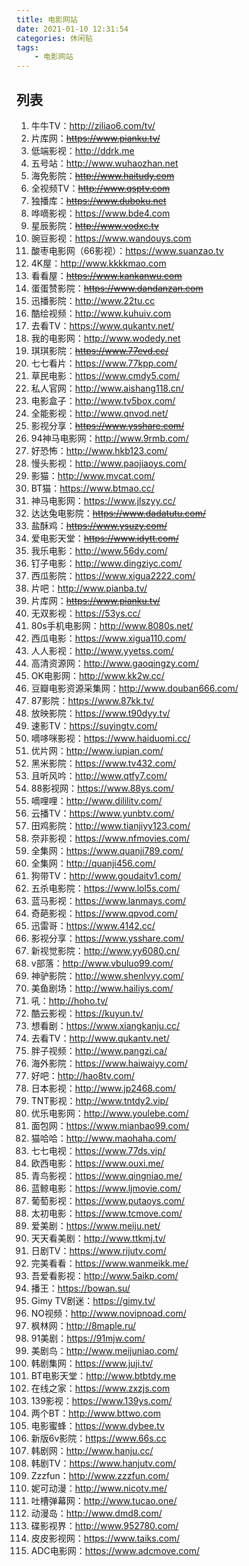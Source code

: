 ```yaml
---
title: 电影网站
date: 2021-01-10 12:31:54
categories: 休闲贴
tags:
    - 电影网站
---
```


## 列表

1. 牛牛TV：http://ziliao6.com/tv/
2. 片库网：~~https://www.pianku.tv/~~
3. 低端影视：http://ddrk.me
3. 五号站：http://www.wuhaozhan.net
3. 海免影院：~~http://www.haitudy.com~~
3. 全视频TV：~~http://www.qsptv.com~~
3. 独播库：~~https://www.duboku.net~~
3. 哗嘀影视：https://www.bde4.com
3. 星辰影院：~~http://www.vodxc.tv~~
3. 豌豆影视：https://www.wandouys.com
3. 酸枣电影网（66影视）：https://www.suanzao.tv
3. 4K屋：http://www.kkkkmao.com
3. 看看屋：~~https://www.kankanwu.com~~
3. 蛋蛋赞影院：~~https://www.dandanzan.com~~
3. 迅播影院：http://www.22tu.cc
3. 酷绘视频：http://www.kuhuiv.com
3. 去看TV：https://www.qukantv.net/
3. 我的电影网：http://www.wodedy.net
3. 琪琪影院：~~https://www.77evd.cc/~~
3. 七七看片：https://www.77kpp.com/
3. 草民电影：https://www.cmdy5.com/
3. 私人官网：http://www.aishang118.cn/
3. 电影盒子：http://www.tv5box.com/
3. 全能影视：http://www.qnvod.net/
3. 影视分享：~~https://www.ysshare.com/~~
3. 94神马电影网：http://www.9rmb.com/
3. 好恐怖：http://www.hkb123.com/
3. 慢头影视：http://www.paojiaoys.com/
3. 影猫：http://www.mvcat.com/
3. BT猫：https://www.btmao.cc/
3. 神马电影网：https://www.jlszyy.cc/
3. 达达兔电影院：~~https://www.dadatutu.com/~~
3. 盐酥鸡：~~https://www.ysuzy.com/~~
3. 爱电影天堂：~~https://www.idytt.com/~~
3. 我乐电影：http://www.56dy.com/
3. 钉子电影：http://www.dingziyc.com/
3. 西瓜影院：https://www.xigua2222.com/
3. 片吧：http://www.pianba.tv/
3. 片库网：~~https://www.pianku.tv/~~
3. 无双影视：https://53ys.cc/
3. 80s手机电影网：http://www.8080s.net/
3. 西瓜电影：https://www.xigua110.com/
3. 人人影视：http://www.yyetss.com/
3. 高清资源网：http://www.gaoqingzy.com/
3. OK电影网：http://www.kk2w.cc/
3. 豆瓣电影资源采集网：http://www.douban666.com/
3. 87影院：https://www.87kk.tv/
3. 放映影院：https://www.t90dyy.tv/
3. 速影TV：https://suyingtv.com/
3. 嘀哆咪影视：https://www.haiduomi.cc/
3. 优片网：http://www.iupian.com/
3. 黑米影院：https://www.tv432.com/
3. 且听风吟：http://www.qtfy7.com/
3. 88影视网：https://www.88ys.com/
3. 嘀哩哩：http://www.dililitv.com/
3. 云播TV：https://www.yunbtv.com/
3. 田鸡影院：http://www.tianjiyy123.com/
3. 奈非影视：https://www.nfmovies.com/
3. 全集网：https://www.quanji789.com/
3. 全集网：http://quanji456.com/
3. 狗带TV：http://www.goudaitv1.com/
3. 五杀电影院：https://www.lol5s.com/
3. 蓝马影视：https://www.lanmays.com/
3. 奇葩影视：https://www.qpvod.com/
3. 迅雷哥：https://www.4142.cc/
3. 影视分享：https://www.ysshare.com/
3. 新视觉影院：http://www.yy6080.cn/
3. v部落：http://www.vbuluo99.com/
3. 神驴影院：http://www.shenlvyy.com/
3. 美鱼剧场：http://www.hailiys.com/
3. 吼：http://hoho.tv/
3. 酷云影视：https://kuyun.tv/
3. 想看剧：https://www.xiangkanju.cc/
3. 去看TV：http://www.qukantv.net/
3. 胖子视频：http://www.pangzi.ca/
3. 海外影院：https://www.haiwaiyy.com/
3. 好吧：http://hao8tv.com/
3. 日本影视：http://www.jp2468.com/
3. TNT影视：http://www.tntdy2.vip/
3. 优乐电影网：http://www.youlebe.com/
3. 面包网：https://www.mianbao99.com/
3. 猫哈哈：http://www.maohaha.com/
3. 七七电视：https://www.77ds.vip/
3. 欧西电影：https://www.ouxi.me/
3. 青鸟影视：https://www.qingniao.me/
3. 蓝鲸电影：https://www.ljmovie.com/
3. 葡萄影视：https://www.putaoys.com/
3. 太初电影：https://www.tcmove.com/
3. 爱美剧：https://www.meiju.net/
3. 天天看美剧：http://www.ttkmj.tv/
3. 日剧TV：https://www.rijutv.com/
3. 完美看看：https://www.wanmeikk.me/
3. 吾爱看影视：http://www.5aikp.com/
3. 播王：https://bowan.su/
3. Gimy TV剧迷：https://gimy.tv/
3. NO视频：http://www.novipnoad.com/
3. 枫林网：http://8maple.ru/
3. 91美剧：https://91mjw.com/
3. 美剧鸟：http://www.meijuniao.com/
3. 韩剧集网：https://www.juji.tv/
3. BT电影天堂：http://www.btbtdy.me
3. 在线之家：https://www.zxzjs.com
3. 139影视：https://www.139ys.com/
3. 两个BT：http://www.bttwo.com
3. 电影蜜蜂：https://www.dybee.tv
3. 新版6v影院：https://www.66s.cc
3. 韩剧网：http://www.hanju.cc/
3. 韩剧TV：https://www.hanjutv.com/
3. Zzzfun：http://www.zzzfun.com/
3. 妮可动漫：http://www.nicotv.me/
3. 吐槽弹幕网：http://www.tucao.one/
3. 动漫岛：http://www.dmd8.com/
3. 碟影视界：http://www.952780.com/
3. 皮皮影视网：https://www.taiks.com/
3. ADC电影网：https://www.adcmove.com/